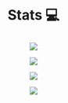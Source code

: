 <!-- - 👋 Hi, I’m @mrizalf7
- 👀 I’m interested in Android, Data Science, Machine Learning, and Deep Learning
- 🌱 I’m currently learning Android, Data Science, Machine Learning, and Deep Learning -->


# <p align='center'> Stats 💻 </p>

<!-- [![mrizalf7's GitHub stats] -->
<p align='center'> <img src='https://github-readme-stats.vercel.app/api?username=mrizalf7&show_icons=true&theme=dracula'/></p>

<!-- [![mrizalf7's wakatime stats] -->
<p align='center'> <img src='https://github-readme-stats.vercel.app/api/wakatime?username=mrizalf7&show_icons=true&theme=dracula'/></p>
                                                                                                                                 
<!-- [![mrizalf7's most used languages] -->
<p align='center'> <img src='https://github-readme-stats.vercel.app/api/top-langs/?username=mrizalf7&show_icons=true&theme=dracula&layout=compact&locale=en'/> </p>
<!-- <p align="center"> <img src="https://github-readme-stats.vercel.app/api/top-langs?username=mrizalf7&show_icons=true&theme=dracula"/> -->
<!-- <p align='center'> <img src='https://github-readme-stats.vercel.app/api/top-langs/?username=mrizalf7&show_icons=true&count_private=true&theme=dracula&layout=compact'/> </p> -->

<!-- [![mrizalf7's github summary]] -->
<p align='center'><img src="https://github-readme-streak-stats.herokuapp.com/?user=mrizalf7&show_icons=true&locale=en&theme=dracula"/></p>

<!-- (https://github.com/anuraghazra/github-readme-stats) -->

<!-- [![mrizalf7's github stats] -->
<!-- (https://github-readme-stats.vercel.app/api/top-langs/?username=mrizalf7&show_icons=true&count_private=true&theme=dracula&layout=compact)(https://github.com/anuraghazra/github-readme-stats) -->






<!---
mrizalf7/mrizalf7 is a ✨ special ✨ repository because its `README.md` (this file) appears on your GitHub profile.
You can click the Preview link to take a look at your changes.
--->


<!-- <p align="center"> <img src="https://github-readme-stats.vercel.app/api?username=mrizalf7&show_icons=true&locale=en&theme=dracula" /> -->
  




<!-- <p>&nbsp;<img align="center" src="https://github-readme-stats.vercel.app/api?username=mrizalf7&show_icons=true&locale=en"/></p>

<p><img align="center" src="https://github-readme-streak-stats.herokuapp.com/?user=mrizalf7"/></p> -->
